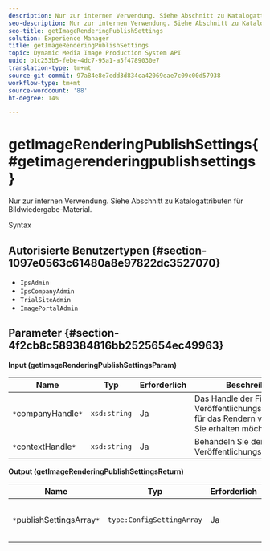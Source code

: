 ```yaml
---
description: Nur zur internen Verwendung. Siehe Abschnitt zu Katalogattributen für Bildwiedergabe-Material.
seo-description: Nur zur internen Verwendung. Siehe Abschnitt zu Katalogattributen für Bildwiedergabe-Material.
seo-title: getImageRenderingPublishSettings
solution: Experience Manager
title: getImageRenderingPublishSettings
topic: Dynamic Media Image Production System API
uuid: b1c253b5-febe-4dc7-95a1-a5f4789030e7
translation-type: tm+mt
source-git-commit: 97a84e8e7edd3d834ca42069eae7c09c00d57938
workflow-type: tm+mt
source-wordcount: '88'
ht-degree: 14%

---
```



# getImageRenderingPublishSettings{#getimagerenderingpublishsettings}

Nur zur internen Verwendung. Siehe Abschnitt zu Katalogattributen für Bildwiedergabe-Material.

Syntax

## Autorisierte Benutzertypen {#section-1097e0563c61480a8e97822dc3527070}

* `IpsAdmin`
* `IpsCompanyAdmin`
* `TrialSiteAdmin`
* `ImagePortalAdmin`

## Parameter {#section-4f2cb8c589384816bb2525654ec49963}

**Input (getImageRenderingPublishSettingsParam)**

| Name | Typ | Erforderlich | Beschreibung |
|---|---|---|---|
| `*`companyHandle`*` | `xsd:string` | Ja | Das Handle der Firma, deren Veröffentlichungseinstellungen für das Rendern von Bildern Sie erhalten möchten. |
| `*`contextHandle`*` | `xsd:string` | Ja | Behandeln Sie den Veröffentlichungskontext. |

**Output (getImageRenderingPublishSettingsReturn)**

| Name | Typ | Erforderlich | Beschreibung |
|---|---|---|---|
| `*`publishSettingsArray`*` | `type:ConfigSettingArray` | Ja | Einstellungen für das Rendern von Bildern. |

